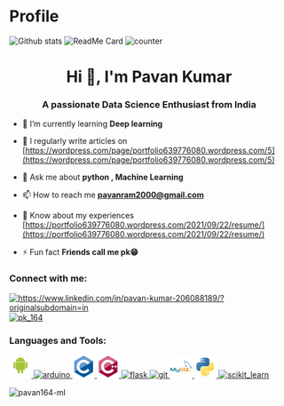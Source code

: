 # Profile
![Github stats](https://github-readme-stats.vercel.app/api?username=Pavan164-ml)
![ReadMe Card](https://github-readme-stats.vercel.app/api/pin/?Pavan164-ml=YourUsername&repo=Profile)
![counter](https://[YourEndpoint].m.pipedream.net)

<h1 align="center">Hi 👋, I'm Pavan Kumar</h1>
<h3 align="center">A passionate Data Science Enthusiast from India</h3>

- 🌱 I’m currently learning **Deep learning**

- 📝 I regularly write articles on [https://wordpress.com/page/portfolio639776080.wordpress.com/5](https://wordpress.com/page/portfolio639776080.wordpress.com/5)

- 💬 Ask me about **python , Machine Learning**

- 📫 How to reach me **pavanram2000@gmail.com**

- 📄 Know about my experiences [https://portfolio639776080.wordpress.com/2021/09/22/resume/](https://portfolio639776080.wordpress.com/2021/09/22/resume/)

- ⚡ Fun fact **Friends call me pk😁**

<h3 align="left">Connect with me:</h3>
<p align="left">
<a href="https://linkedin.com/in/https://www.linkedin.com/in/pavan-kumar-206088189/?originalsubdomain=in" target="blank"><img align="center" src="https://raw.githubusercontent.com/rahuldkjain/github-profile-readme-generator/master/src/images/icons/Social/linked-in-alt.svg" alt="https://www.linkedin.com/in/pavan-kumar-206088189/?originalsubdomain=in" height="30" width="40" /></a>
<a href="https://instagram.com/pk_164" target="blank"><img align="center" src="https://raw.githubusercontent.com/rahuldkjain/github-profile-readme-generator/master/src/images/icons/Social/instagram.svg" alt="pk_164" height="30" width="40" /></a>
</p>

<h3 align="left">Languages and Tools:</h3>
<p align="left"> <a href="https://developer.android.com" target="_blank"> <img src="https://raw.githubusercontent.com/devicons/devicon/master/icons/android/android-original-wordmark.svg" alt="android" width="40" height="40"/> </a> <a href="https://www.arduino.cc/" target="_blank"> <img src="https://cdn.worldvectorlogo.com/logos/arduino-1.svg" alt="arduino" width="40" height="40"/> </a> <a href="https://www.cprogramming.com/" target="_blank"> <img src="https://raw.githubusercontent.com/devicons/devicon/master/icons/c/c-original.svg" alt="c" width="40" height="40"/> </a> <a href="https://www.w3schools.com/cpp/" target="_blank"> <img src="https://raw.githubusercontent.com/devicons/devicon/master/icons/cplusplus/cplusplus-original.svg" alt="cplusplus" width="40" height="40"/> </a> <a href="https://flask.palletsprojects.com/" target="_blank"> <img src="https://www.vectorlogo.zone/logos/pocoo_flask/pocoo_flask-icon.svg" alt="flask" width="40" height="40"/> </a> <a href="https://git-scm.com/" target="_blank"> <img src="https://www.vectorlogo.zone/logos/git-scm/git-scm-icon.svg" alt="git" width="40" height="40"/> </a> <a href="https://www.mysql.com/" target="_blank"> <img src="https://raw.githubusercontent.com/devicons/devicon/master/icons/mysql/mysql-original-wordmark.svg" alt="mysql" width="40" height="40"/> </a> <a href="https://www.python.org" target="_blank"> <img src="https://raw.githubusercontent.com/devicons/devicon/master/icons/python/python-original.svg" alt="python" width="40" height="40"/> </a> <a href="https://scikit-learn.org/" target="_blank"> <img src="https://upload.wikimedia.org/wikipedia/commons/0/05/Scikit_learn_logo_small.svg" alt="scikit_learn" width="40" height="40"/> </a> </p>

<p><img align="center" src="https://github-readme-stats.vercel.app/api/top-langs?username=pavan164-ml&show_icons=true&locale=en&layout=compact" alt="pavan164-ml" /></p>


